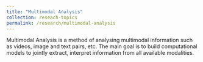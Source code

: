 ```yaml
---
title: "Multimodal Analysis"
collection: reseach-topics
permalink: /research/multimodal-analysis
---
```


Multimodal Analysis is a method of analysing multimodal information such as videos, image and text pairs, etc. The main goal is to build computational models to jointly extract, interpret information from all available modalities.

